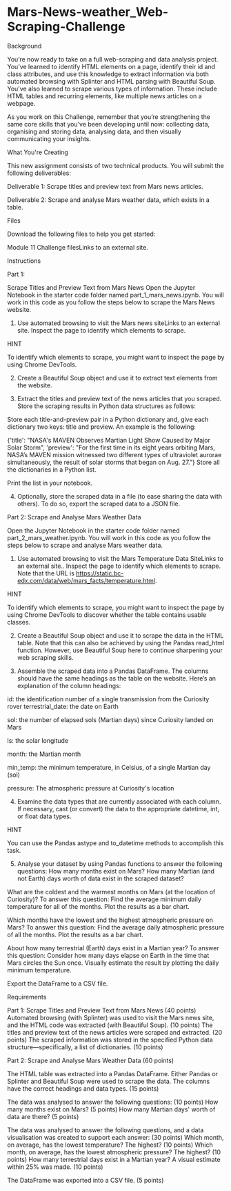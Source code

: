 # Mars-News-weather_Web-Scraping-Challenge
Background

You’re now ready to take on a full web-scraping and data analysis project. You’ve learned to identify HTML elements on a page, identify their id and class attributes, and use this knowledge to extract information via both automated browsing with Splinter and HTML parsing with Beautiful Soup. You’ve also learned to scrape various types of information. These include HTML tables and recurring elements, like multiple news articles on a webpage.

As you work on this Challenge, remember that you’re strengthening the same core skills that you’ve been developing until now: collecting data, organising and storing data, analysing data, and then visually communicating your insights.

What You're Creating

This new assignment consists of two technical products. You will submit the following deliverables:

Deliverable 1: Scrape titles and preview text from Mars news articles.

Deliverable 2: Scrape and analyse Mars weather data, which exists in a table.

Files

Download the following files to help you get started:

Module 11 Challenge filesLinks to an external site.

Instructions

Part 1: 

Scrape Titles and Preview Text from Mars News
Open the Jupyter Notebook in the starter code folder named part_1_mars_news.ipynb. You will work in this code as you follow the steps below to scrape the Mars News website.

1. Use automated browsing to visit the Mars news siteLinks to an external site. Inspect the page to identify which elements to scrape.

HINT

To identify which elements to scrape, you might want to inspect the page by using Chrome DevTools.

2. Create a Beautiful Soup object and use it to extract text elements from the website.

3. Extract the titles and preview text of the news articles that you scraped. Store the scraping results in Python data structures as follows:

Store each title-and-preview pair in a Python dictionary and, give each dictionary two keys: title and preview. An example is the following:

{'title': "NASA's MAVEN Observes Martian Light Show Caused by Major Solar Storm", 
 'preview': "For the first time in its eight years orbiting Mars, NASA’s MAVEN mission witnessed two different types of ultraviolet aurorae simultaneously, the result of solar storms that began on Aug. 27."}
Store all the dictionaries in a Python list.

Print the list in your notebook.

4. Optionally, store the scraped data in a file (to ease sharing the data with others). To do so, export the scraped data to a JSON file.

Part 2: Scrape and Analyse Mars Weather Data

Open the Jupyter Notebook in the starter code folder named part_2_mars_weather.ipynb. You will work in this code as you follow the steps below to scrape and analyse Mars weather data.

1. Use automated browsing to visit the Mars Temperature Data SiteLinks to an external site.. Inspect the page to identify which elements to scrape. Note that the URL is https://static.bc-edx.com/data/web/mars_facts/temperature.html.

HINT

To identify which elements to scrape, you might want to inspect the page by using Chrome DevTools to discover whether the table contains usable classes.

2. Create a Beautiful Soup object and use it to scrape the data in the HTML table. Note that this can also be achieved by using the Pandas read_html function. However, use Beautiful Soup here to continue sharpening your web scraping skills.

3. Assemble the scraped data into a Pandas DataFrame. The columns should have the same headings as the table on the website. Here’s an explanation of the column headings:

  id: the identification number of a single transmission from the Curiosity rover
  terrestrial_date: the date on Earth
  
  sol: the number of elapsed sols (Martian days) since Curiosity landed on Mars
  
  ls: the solar longitude
  
  month: the Martian month
  
  min_temp: the minimum temperature, in Celsius, of a single Martian day (sol)
  
  pressure: The atmospheric pressure at Curiosity's location

4. Examine the data types that are currently associated with each column. If necessary, cast (or convert) the data to the appropriate datetime, int, or float data types.

HINT

You can use the Pandas astype and to_datetime methods to accomplish this task.

5. Analyse your dataset by using Pandas functions to answer the following questions:
  How many months exist on Mars?
  How many Martian (and not Earth) days worth of data exist in the scraped dataset?

What are the coldest and the warmest months on Mars (at the location of Curiosity)? To answer this question:
  Find the average minimum daily temperature for all of the months.
  Plot the results as a bar chart.
  
Which months have the lowest and the highest atmospheric pressure on Mars? To answer this question:
  Find the average daily atmospheric pressure of all the months.
  Plot the results as a bar chart.
  
About how many terrestrial (Earth) days exist in a Martian year? To answer this question:
  Consider how many days elapse on Earth in the time that Mars circles the Sun once.
  Visually estimate the result by plotting the daily minimum temperature.
  
Export the DataFrame to a CSV file.

Requirements

Part 1: Scrape Titles and Preview Text from Mars News (40 points)
  Automated browsing (with Splinter) was used to visit the Mars news site, and the HTML code was extracted (with Beautiful Soup). (10 points)
  The titles and preview text of the news articles were scraped and extracted. (20 points)
  The scraped information was stored in the specified Python data structure—specifically, a list of dictionaries. (10 points)

Part 2: Scrape and Analyse Mars Weather Data (60 points)

The HTML table was extracted into a Pandas DataFrame. Either Pandas or Splinter and Beautiful Soup were used to scrape the data. The columns have the correct headings and data types. (15 points)

The data was analysed to answer the following questions: (10 points)
  How many months exist on Mars? (5 points)
  How many Martian days' worth of data are there? (5 points)

The data was analysed to answer the following questions, and a data visualisation was created to support each answer: (30 points)
  Which month, on average, has the lowest temperature? The highest? (10 points)
  Which month, on average, has the lowest atmospheric pressure? The highest? (10 points)
  How many terrestrial days exist in a Martian year? A visual estimate within 25% was made. (10 points)

The DataFrame was exported into a CSV file. (5 points)
